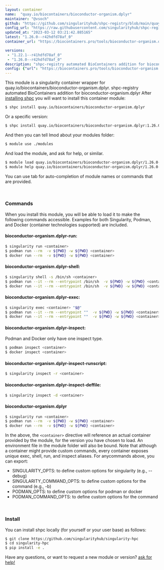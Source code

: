 ```yaml
---
layout: container
name:  "quay.io/biocontainers/bioconductor-organism.dplyr"
maintainer: "@vsoch"
github: "https://github.com/singularityhub/shpc-registry/blob/main/quay.io/biocontainers/bioconductor-organism.dplyr/container.yaml"
config_url: "https://raw.githubusercontent.com/singularityhub/shpc-registry/main/quay.io/biocontainers/bioconductor-organism.dplyr/container.yaml"
updated_at: "2023-03-12 03:21:42.885165"
latest: "1.26.0--r42hdfd78af_0"
container_url: "https://biocontainers.pro/tools/bioconductor-organism.dplyr"

versions:
 - "1.22.1--r41hdfd78af_0"
 - "1.26.0--r42hdfd78af_0"
description: "shpc-registry automated BioContainers addition for bioconductor-organism.dplyr"
config: {"url": "https://biocontainers.pro/tools/bioconductor-organism.dplyr", "maintainer": "@vsoch", "description": "shpc-registry automated BioContainers addition for bioconductor-organism.dplyr", "latest": {"1.26.0--r42hdfd78af_0": "sha256:758dfbef9ef97cdc251dd4c1da56cd8016cffc6d9e6b333a4e37be2500b8692e"}, "tags": {"1.22.1--r41hdfd78af_0": "sha256:3bcf9341dfdab449e4b2b56d69248e069c9ddb0b03f96ad58738bc47a52a52d8", "1.26.0--r42hdfd78af_0": "sha256:758dfbef9ef97cdc251dd4c1da56cd8016cffc6d9e6b333a4e37be2500b8692e"}, "docker": "quay.io/biocontainers/bioconductor-organism.dplyr"}
---
```


This module is a singularity container wrapper for quay.io/biocontainers/bioconductor-organism.dplyr.
shpc-registry automated BioContainers addition for bioconductor-organism.dplyr
After [installing shpc](#install) you will want to install this container module:


```bash
$ shpc install quay.io/biocontainers/bioconductor-organism.dplyr
```

Or a specific version:

```bash
$ shpc install quay.io/biocontainers/bioconductor-organism.dplyr:1.26.0--r42hdfd78af_0
```

And then you can tell lmod about your modules folder:

```bash
$ module use ./modules
```

And load the module, and ask for help, or similar.

```bash
$ module load quay.io/biocontainers/bioconductor-organism.dplyr/1.26.0--r42hdfd78af_0
$ module help quay.io/biocontainers/bioconductor-organism.dplyr/1.26.0--r42hdfd78af_0
```

You can use tab for auto-completion of module names or commands that are provided.

<br>

### Commands

When you install this module, you will be able to load it to make the following commands accessible.
Examples for both Singularity, Podman, and Docker (container technologies supported) are included.

#### bioconductor-organism.dplyr-run:

```bash
$ singularity run <container>
$ podman run --rm  -v ${PWD} -w ${PWD} <container>
$ docker run --rm  -v ${PWD} -w ${PWD} <container>
```

#### bioconductor-organism.dplyr-shell:

```bash
$ singularity shell -s /bin/sh <container>
$ podman run --it --rm --entrypoint /bin/sh  -v ${PWD} -w ${PWD} <container>
$ docker run --it --rm --entrypoint /bin/sh  -v ${PWD} -w ${PWD} <container>
```

#### bioconductor-organism.dplyr-exec:

```bash
$ singularity exec <container> "$@"
$ podman run --it --rm --entrypoint ""  -v ${PWD} -w ${PWD} <container> "$@"
$ docker run --it --rm --entrypoint ""  -v ${PWD} -w ${PWD} <container> "$@"
```

#### bioconductor-organism.dplyr-inspect:

Podman and Docker only have one inspect type.

```bash
$ podman inspect <container>
$ docker inspect <container>
```

#### bioconductor-organism.dplyr-inspect-runscript:

```bash
$ singularity inspect -r <container>
```

#### bioconductor-organism.dplyr-inspect-deffile:

```bash
$ singularity inspect -d <container>
```



#### bioconductor-organism.dplyr

```bash
$ singularity run <container>
$ podman run --rm  -v ${PWD} -w ${PWD} <container>
$ docker run --rm  -v ${PWD} -w ${PWD} <container>
```


In the above, the `<container>` directive will reference an actual container provided
by the module, for the version you have chosen to load. An environment file in the
module folder will also be bound. Note that although a container
might provide custom commands, every container exposes unique exec, shell, run, and
inspect aliases. For anycommands above, you can export:

 - SINGULARITY_OPTS: to define custom options for singularity (e.g., --debug)
 - SINGULARITY_COMMAND_OPTS: to define custom options for the command (e.g., -b)
 - PODMAN_OPTS: to define custom options for podman or docker
 - PODMAN_COMMAND_OPTS: to define custom options for the command

<br>

### Install

You can install shpc locally (for yourself or your user base) as follows:

```bash
$ git clone https://github.com/singularityhub/singularity-hpc
$ cd singularity-hpc
$ pip install -e .
```

Have any questions, or want to request a new module or version? [ask for help!](https://github.com/singularityhub/singularity-hpc/issues)
